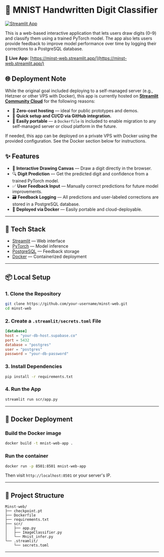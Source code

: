 # 🧠 MNIST Handwritten Digit Classifier

[![Streamlit App](https://img.shields.io/badge/Launch%20App-Streamlit-brightgreen?logo=streamlit)](https://minst-web.streamlit.app/)

This is a web-based interactive application that lets users draw digits (0–9) and classify them using a trained PyTorch model. The app also lets users provide feedback to improve model performance over time by logging their corrections to a PostgreSQL database.

🔗 **Live App:** [https://minst-web.streamlit.app/](https://minst-web.streamlit.app/)

## 🌐 Deployment Note

While the original goal included deploying to a self-managed server (e.g., Hetzner or other VPS with Docker), this app is currently hosted on **[Streamlit Community Cloud](https://streamlit.io/cloud)** for the following reasons:

- 💸 **Zero-cost hosting** — ideal for public prototypes and demos.
- 🚀 **Quick setup and CI/CD via GitHub integration.**
- 🔄 **Easily portable** — a `Dockerfile` is included to enable migration to any self-managed server or cloud platform in the future.

If needed, this app can be deployed on a private VPS with Docker using the provided configuration. See the Docker section below for instructions.


## ✨ Features

- 🎨 **Interactive Drawing Canvas** — Draw a digit directly in the browser.
- 🔍 **Digit Prediction** — Get the predicted digit and confidence from a trained PyTorch model.
- ✅ **User Feedback Input** — Manually correct predictions for future model improvements.
- 🗃️ **Feedback Logging** — All predictions and user-labeled corrections are stored in a PostgreSQL database.
- 🚀 **Deployed via Docker** — Easily portable and cloud-deployable.

---

## 🧰 Tech Stack

- [Streamlit](https://streamlit.io/) — Web interface
- [PyTorch](https://pytorch.org/) — Model inference
- [PostgreSQL](https://www.postgresql.org/) — Feedback storage
- [Docker](https://www.docker.com/) — Containerized deployment

---

## 📦 Local Setup

### 1. Clone the Repository
```bash
git clone https://github.com/your-username/minst-web.git
cd minst-web
```

### 2. Create a `.streamlit/secrets.toml` File
```toml
[database]
host = "your-db-host.supabase.co"
port = 5432
database = "postgres"
user = "postgres"
password = "your-db-password"
```

### 3. Install Dependencies
```bash
pip install -r requirements.txt
```

### 4. Run the App
```bash
streamlit run scr/app.py
```

---

## 🐳 Docker Deployment

### Build the Docker image
```bash
docker build -t mnist-web-app .
```

### Run the container
```bash
docker run -p 8501:8501 mnist-web-app
```

Then visit `http://localhost:8501` or your server's IP.

---

## 📁 Project Structure

```
Minst-web/
├── checkpoint.pt
├── Dockerfile
├── requirements.txt
├── scr/
│   ├── app.py
│   ├── ImageClassifier.py
│   └── Mnist_infer.py
└── .streamlit/
    └── secrets.toml
```

---